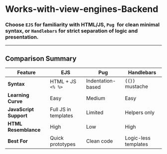 # Works-with-view-engines-Backend

### Choose `EJS` for familiarity with HTML/JS, `Pug `for clean minimal syntax, or `Handlebars` for strict separation of logic and presentation.

---

## Comparison Summary

| Feature | EJS | Pug | Handlebars |
|---------|-----|-----|------------|
| **Syntax** | HTML + JS `<% %>` | Indentation-based | `{{}}` mustache |
| **Learning Curve** | Easy | Medium | Easy |
| **JavaScript Support** | Full JS in templates | Limited | Helpers only |
| **HTML Resemblance** | High | Low | High |
| **Best For** | Quick prototypes | Clean code | Logic-less templates |